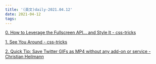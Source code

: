 ```yaml
---
title: '(英文)daily-2021.04.12'
date: 2021-04-12
tags:
---
```


[0. How to Leverage the Fullscreen API… and Style It - css-tricks](https://css-tricks.com/how-to-leverage-the-fullscreen-api-and-style-it/)

[1. See You Around - css-tricks](https://css-tricks.com/see-you-around/)

[2. Quick Tip: Save Twitter GIFs as MP4 without any add-on or service - Christian Heilmann](https://christianheilmann.com/2021/04/12/quick-tip-save-twitter-gifs-as-mp4-without-any-add-on-or-service/)